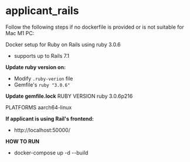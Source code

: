 # applicant_rails

Follow the following steps if no dockerfile is provided or is not suitable for Mac M1 PC:

Docker setup for Ruby on Rails using ruby 3.0.6
- supports up to Rails 7.1

**Update ruby version on:**
- Modify `.ruby-verion` file
- Gemfile's `ruby "3.0.6"`

**Update gemfile.lock**
RUBY VERSION
   ruby 3.0.6p216

PLATFORMS
  aarch64-linux


**If applicant is using Rail's frontend:**
- http://localhost:50000/


**HOW TO RUN**
- docker-compose up -d --build
